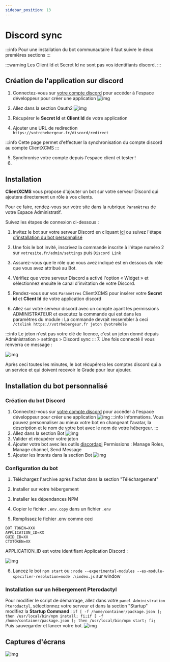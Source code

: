 ```yaml
---
sidebar_position: 13
---
```


# Discord sync
:::info
Pour une installation du bot communautaire il faut suivre le deux premières sections
:::

:::warning
Les Client Id et Secret Id ne sont pas vos identifiants discord.
:::
## Création de l'application sur discord
1. Connectez-vous sur [votre compte discord](https://discord.com/developers/applications) pour accéder à l'espace développeur pour créer une application
![img](https://media.discordapp.net/attachments/475073153509490689/1045465691375030302/image.png)
2. Allez dans la section Oauth2 
![img](https://media.discordapp.net/attachments/475073153509490689/1045467385064329236/discord_link.PNG)
3. Récupérer le **Secret Id** et **Client Id** de votre application

4. Ajouter une URL de redirection `https://votrehebergeur.fr/discord/redirect`

:::info
Cette page permet d'effectuer la synchronisation du compte discord au compte ClientXCMS 
:::

5. Synchronise votre compte depuis l'espace client et tester !
6. 
## Installation 
**ClientXCMS** vous propose d'ajouter un bot sur votre serveur Discord qui ajoutera directement un rôle à vos clients.

Pour ce faire, rendez-vous sur votre site dans la rubrique `Paramètres` de votre Espace Administratif.

Suivez les étapes de connexion ci-dessous :

1. Invitez le bot sur votre serveur Discord en cliquant [ici](https://clientxcms.com/ref/discordlinkbot) ou suivez l'étape [d'installation du bot personnalisé](./#installation-du-bot-personnalisé)

2. Une fois le bot invité, inscrivez la commande inscrite à l'étape numéro 2 sur `votresite.fr/admin/settings` puis `Discord Link`

3. Assurez-vous que le rôle que vous avez indiqué est en dessous du rôle que vous avez attribué au Bot.

4. Vérifiez que votre serveur Discord a activé l'option « Widget » et sélectionnez ensuite le canal d'invitation de votre Discord.

5. Rendez-vous sur vos `Paramètres` ClientXCMS pour insérer votre **Secret id** et **Client Id** de votre application discord

6. Allez sur votre serveur discord avec un compte ayant les permissions ADMINISTRATEUR et executez la commande qui est dans les paramètres du module : 
La commande devrait ressembler à ceci `/ctxlink https://votrhebergeur.fr jeton @votreRole`

:::info
Le jeton n'est pas votre clé de licence, c'est un jeton donné depuis Administration > settings > Discord sync 
:::
7. Une fois connecté il vous renverra ce message :

![img](https://media.discordapp.net/attachments/475073153509490689/1045483245812334592/image.png)

Après ceci toutes les minutes, le bot récupérera les comptes discord qui a un service et qui doivent recevoir le Grade pour leur ajouter.
## Installation du bot personnalisé
### Création du bot Discord
1. Connectez-vous sur [votre compte discord](https://discord.com/developers/applications) pour accéder à l'espace développeur pour créer une application
   ![img](https://media.discordapp.net/attachments/475073153509490689/1045465691375030302/image.png)
:::info Informations.
Vous pouvez personnaliser au mieux votre bot en changeant l'avatar, la description et le nom de votre bot avec le nom de votre hébergeur.
:::
2. Allez dans la section Bot
   ![img](https://media.discordapp.net/attachments/475073153509490689/1045472150817079327/image.png?width=1440&height=461)
3. Valider et récupérer votre jeton
4. Ajouter votre bot avec les outils [discordapi](https://discordapi.com/permissions.html)
Permissions : Manage Roles, Manage channel, Send Message
5. Ajouter les Intents dans la section Bot
![img](https://media.discordapp.net/attachments/475073153509490689/1045474127613546567/image.png)

### Configuration du bot 

1. Téléchargez l'archive après l'achat dans la section "Téléchargement"
2. Installer sur votre hébergement
3. Installer les dépendances NPM
4. Copier le fichier `.env.copy` dans un fichier `.env`

5. Remplissez le fichier .env comme ceci

```
BOT_TOKEN=XXX
APPLICATION_ID=XX
GUID_ID=XX
CTXTOKEN=XX
```

APPLICATION_ID est votre identifiant Application Discord : 

![img](https://media.discordapp.net/attachments/475073153509490689/1045482182929547334/image.png)

6. Lancez le bot `npm start` ou : `node --experimental-modules --es-module-specifier-resolution=node .\index.js` sur window
### Installation sur un hébergement Pterodactyl

Pour modifier le script de démarrage, allez dans votre `panel Administration Pterodactyl`, sélectionnez votre serveur et dans la section "Startup" modifiez la **Startup Command** : 
``
if [ -f /home/container/package.json ]; then /usr/local/bin/npm install; fi;if [ -f /home/container/package.json ]; then /usr/local/bin/npm start; fi;
``
Puis sauvegarder et lancer votre bot.
![img](https://media.discordapp.net/attachments/475073153509490689/1046583152270913658/image.png?width=1440&height=261)

## Captures d'écrans
![img](https://media.discordapp.net/attachments/794698865253154826/1014540512037965886/33.png)
